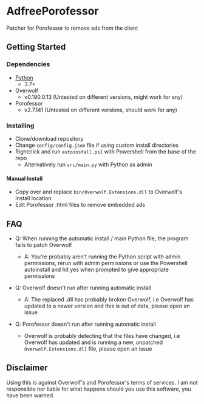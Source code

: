 # AdfreePorofessor

Patcher for Porofessor to remove ads from the client

## Getting Started

### Dependencies

* [Python](https://www.python.org/)
    * 3.7+ 
* Overwolf 
    * v0.190.0.13 (Untested on different versions, might work for any)
* Porofessor 
    * v2.7.141 (Untested on different versions, should work for any)


### Installing

* Clone/download repository
* Change `config/config.json` file if using custom install directories
* Rightclick and run `autoinstall.ps1` with Powershell from the base of the repo
    * Alternatively run `src/main.py` with Python as admin 


#### Manual Install

* Copy over and replace `bin/Overwolf.Extensions.dll` to Overwolf's install location
* Edit Porofessor .html files to remove embedded ads


## FAQ

* Q: When running the automatic install / main Python file, the program fails to patch Overwolf
    * A: You're probably aren't running the Python script with admin permissions, rerun with admin permissions or use the Powershell autoinstall and hit yes when prompted to give appropriate permissions

* Q: Overwolf doesn't run after running automatic install
    * A: The replaced .dll has probably broken Overwolf, i.e Overwolf has updated to a newer version and this is out of data, please open an issue

* Q: Porofessor doesn't run after running automatic install
    * Overwolf is probably detecting that the files have changed, i.e Overwolf has updated and is running a new, unpatched `Overwolf.Extensions.dll` file, please open an issue

## Disclaimer

Using this is against Overwolf's and Porofessor's terms of services. I am not responsible nor liable for what happens should you use this software, you have been warned.